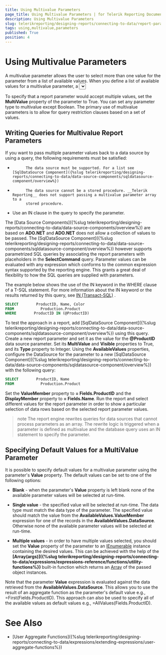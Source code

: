 ```yaml
---
title: Using Multivalue Parameters
page_title: Using Multivalue Parameters | for Telerik Reporting Documentation
description: Using Multivalue Parameters
slug: telerikreporting/designing-reports/connecting-to-data/report-parameters/using-multivalue-parameters
tags: using,multivalue,parameters
published: True
position: 4
---
```


# Using Multivalue Parameters



A multivalue parameter allows the user to select more than one value for the parameter from a list of available values.
        When you define a list of available values for a multivalue parameter, a __<select all>__
        option is automatically added to the list of values in the report parameter editor. You can use this option to select and clear all
        values in the list. The expression for a multivalue parameter does not differ from the expression for a single value parameter i.e., the
        expression begins with the __Parameters__ keyword. For example, a parameter named __VendorSelect__
        appears as __Parameters.VendorSelect.Value__ in the expression editor. For more information,
        see [Using Report Parameters in Expressions]({%slug telerikreporting/designing-reports/connecting-to-data/report-parameters/using-report-parameters-in-expressions%}).
      

To specify that a report parameter would accept multiple values, set the __MultiValue__ property of the parameter to True. You can set any parameter
        type to multivalue except Boolean. The primary use of multivalue parameters is to allow for query restriction clauses based on a set of values.
      

## Writing Queries for Multivalue Report Parameters

If you want to pass multiple parameter values back to a data source by using a query, the following requirements must be satisfied:

* 
            The data source must be supported. For a list see [SqlDataSource Component]({%slug telerikreporting/designing-reports/connecting-to-data/data-source-components/sqldatasource-component/overview%})

* 
            The data source cannot be a stored procedure. __Telerik Reporting__ does not support passing a multivalue parameter array to a
            stored procedure.
          

* Use an IN clause in the query to specify the parameter.

The [Data Source Components]({%slug telerikreporting/designing-reports/connecting-to-data/data-source-components/overview%}) are based on
          __ADO.NET__ and __ADO.NET__ does not
          allow a collection of values to be passed. The [SqlDataSource Component]({%slug telerikreporting/designing-reports/connecting-to-data/data-source-components/sqldatasource-component/overview%}) however supports parametrized SQL
          queries by associating the report parameters with placeholders in the __SelectCommand__ query. Parameter values can be evaluated with any
          expression which conforms to the common expression syntax supported by the reporting engine. This grants a great deal of flexibility
          to how the SQL queries are supplied with parameters.
        

The example below shows the use of the IN keyword in the WHERE clause of a T-SQL statement. For more
          information about the IN keyword or the results returned by this query, see [IN (Transact-SQL)](http://msdn.microsoft.com/en-us/library/ms177682(SQL.90).aspx)
          .
        

	
````SQL
SELECT        ProductID, Name, Color
FROM            Production.Product
WHERE        ProductID IN (@ProductID)

````



To test the approach in a report, add [SqlDataSource Component]({%slug telerikreporting/designing-reports/connecting-to-data/data-source-components/sqldatasource-component/overview%}) using this query.
          Create a new report parameter
          and set it as the value for the __@ProductID__ data source parameter. Set its __MultiValue__ and
          __Visible__ properties to True, and its __Type__ property to Integer.
          Using the __AvailableValues__ properties, configure the DataSource for the parameter to a new
          [SqlDataSource Component]({%slug telerikreporting/designing-reports/connecting-to-data/data-source-components/sqldatasource-component/overview%}) with the following query:
        

	
````SQL
SELECT        ProductID, Name
FROM            Production.Product

````



Set the __ValueMember__ property to __= Fields.ProductID__ and the 
          __DisplayMember__ property to __= Fields.Name__.
          Run the report and select different values for the report parameter in order to show a particular selection of data rows based on the selected report parameter values.
        

>note The report engine rewrites queries for data sources that cannot process parameters as an array. The rewrite logic is triggered when a parameter is            defined as multivalue and the database query uses an IN statement to specify the parameter.          


## Specifying Default Values for a MultiValue Parameter

It is possible to specify default values for a multivalue parameter using the parameter's __Value__ property.
          The default values can be set to one of the following options:
        

* __Blank__ - when the parameter's __Value__ property is left blank none of the 
              available parameter values will be selected at run-time.
            

* __Single value__ - the specified value will be selected at run-time. The data type must match the data type of the parameter.
              The specified value should match the value from the __AvailableValues.ValueMember__ expression for one of the records in the 
              __AvailableValues.DataSource__.
              Otherwise none of the available parameter values will be selected at run-time.
            

* __Multiple values__ - in order to have multiple values selected, you should set the __Value__
              property of the parameter to an
              [IEnumerable](http://msdn.microsoft.com/en-us/library/system.collections.ienumerable.aspx)
              instance containing the desired values. This can be achieved with the help of the
              __[Array(args)]({%slug telerikreporting/designing-reports/connecting-to-data/expressions/expressions-reference/functions/utility-functions%})__ built-in function which returns an
              [Array](http://msdn.microsoft.com/en-us/library/system.array.aspx)
              of the passed object instances.
            

Note that the parameter __Value__ expression is evaluated against the data retrieved from the __AvailableValues.DataSource__.
          This allows you to use the result of an aggregate function as the parameter's default value e.g., =First(Fields.ProductID). This
          approach can also be used to specify all of the available values as default values e.g., =AllValues(Fields.ProductID).
        

# See Also

 * [User Aggregate Functions]({%slug telerikreporting/designing-reports/connecting-to-data/expressions/extending-expressions/user-aggregate-functions%})

